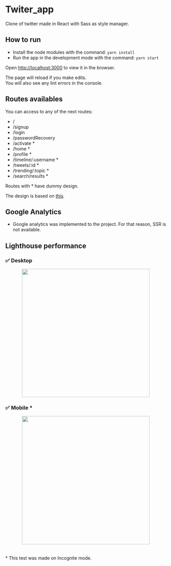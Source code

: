 # Twiter_app
Clone of twitter made in React with Sass as style manager.

## How to run
* Install the node modules with the command: `yarn install`
* Run the app  in the development mode with the command: `yarn start`

Open [http://localhost:3000](http://localhost:3000) to view it in the browser.

The page will reload if you make edits.\
You will also see any lint errors in the console.

## Routes availables

You can access to any of the next routes:
* /
* /signup
* /login
* /passwordRecovery
* /activate *
* /home *
* /profile *
* /timeline/:username *
* /tweets/:id *
* /trending/:topic *
* /search/results *

Routes with * have dummy design.

The design is based on [this](https://www.figma.com/file/Rax0sO6iBFdvryH7sKGNh8/Login-View-(Community)?node-id=421%3A124).

## Google Analytics

* Google analytics was implemented to the project. For that reason, SSR is not available.


## Lighthouse performance

### 	✅ Desktop
<div align="center"><img src="https://i.ibb.co/HCzrpnw/desktop-perf.png" width="400px"/></div>

### ✅ Mobile *
<div align="center"><img src="https://i.ibb.co/qd7MsGZ/mobile-performance-3.png" width="400px"/></div>
<br> </br>
* This test was made on Incognite mode.



